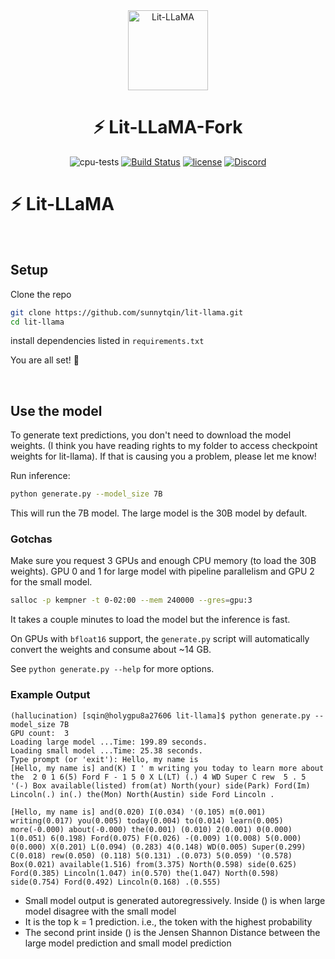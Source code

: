 <div align="center">
<img src="https://pl-public-data.s3.amazonaws.com/assets_lightning/Lit_LLaMA_Badge3x.png" alt="Lit-LLaMA" width="128"/>

# ⚡ Lit-LLaMA-Fork

<!--
<p align="center">
  <a href="https://www.lightning.ai/">Lightning.ai</a> •
  <a href="https://lightning.ai/docs/pytorch/stable/">PyTorch Lightning</a> •
  <a href="https://lightning.ai/docs/fabric/stable/">Fabric</a>
</p>
-->

![cpu-tests](https://github.com/lightning-AI/lit-llama/actions/workflows/cpu-tests.yml/badge.svg) [![Build Status](https://dev.azure.com/Lightning-AI/lit%20Models/_apis/build/status%2FLightning-AI.lit-LLaMA?branchName=main)](https://dev.azure.com/Lightning-AI/lit%20Models/_build/latest?definitionId=49&branchName=main) [![license](https://img.shields.io/badge/License-Apache%202.0-blue.svg)](https://github.com/Lightning-AI/lit-llama/blob/master/LICENSE) [![Discord](https://img.shields.io/discord/1077906959069626439?style=plastic)](https://discord.gg/VptPCZkGNa)

</div>

# ⚡ Lit-LLaMA ️

&nbsp;

## Setup

Clone the repo

```bash
git clone https://github.com/sunnytqin/lit-llama.git 
cd lit-llama
```

install dependencies listed in `requirements.txt`

You are all set! 🎉

&nbsp;

## Use the model

To generate text predictions, you don't need to download the model weights. (I think you have reading rights to my folder to access checkpoint weights for lit-llama). If that is causing you a problem, please let me know! 

Run inference:

```bash
python generate.py --model_size 7B
```

This will run the 7B model. The large model is the 30B model by default. 


### Gotchas

Make sure you request 3 GPUs and enough CPU memory (to load the 30B weights). GPU 0 and 1 for large model with pipeline parallelism and GPU 2 for the small model. 

```bash
salloc -p kempner -t 0-02:00 --mem 240000 --gres=gpu:3
```

It takes a couple minutes to load the model but the inference is fast. 

On GPUs with `bfloat16` support, the `generate.py` script will automatically convert the weights and consume about ~14 GB.

See `python generate.py --help` for more options.


### Example Output

```
(hallucination) [sqin@holygpu8a27606 lit-llama]$ python generate.py --model_size 7B
GPU count:  3
Loading large model ...Time: 199.89 seconds.
Loading small model ...Time: 25.38 seconds.
Type prompt (or 'exit'): Hello, my name is
[Hello, my name is] and(K) I ' m writing you today to learn more about the  2 0 1 6(5) Ford F - 1 5 0 X L(LT) (.) 4 WD Super C rew  5 . 5 '(-) Box available(listed) from(at) North(your) side(Park) Ford(Im) Lincoln(.) in(.) the(Mon) North(Austin) side Ford Lincoln . 

[Hello, my name is] and(0.020) I(0.034) '(0.105) m(0.001) writing(0.017) you(0.005) today(0.004) to(0.014) learn(0.005) more(-0.000) about(-0.000) the(0.001) (0.010) 2(0.001) 0(0.000) 1(0.051) 6(0.198) Ford(0.075) F(0.026) -(0.009) 1(0.008) 5(0.000) 0(0.000) X(0.201) L(0.094) (0.283) 4(0.148) WD(0.005) Super(0.299) C(0.018) rew(0.050) (0.118) 5(0.131) .(0.073) 5(0.059) '(0.578) Box(0.021) available(1.516) from(3.375) North(0.598) side(0.625) Ford(0.385) Lincoln(1.047) in(0.570) the(1.047) North(0.598) side(0.754) Ford(0.492) Lincoln(0.168) .(0.555) 
```

- Small model output is generated autoregressively. Inside () is when large model disagree with the small model 
- It is the top k = 1 prediction. i.e., the token with the highest probability
- The second print inside () is the Jensen Shannon Distance between the large model prediction and small model prediction
